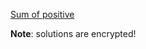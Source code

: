 [Sum of positive](https://www.codewars.com/kata/sum-of-positive/)

**Note**: solutions are encrypted!

